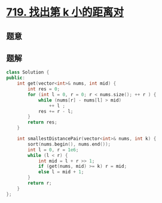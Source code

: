 #  [719. 找出第 k 小的距离对](https://leetcode.cn/problems/find-k-th-smallest-pair-distance/)

## 题意



## 题解



```c++
class Solution {
public:
    int get(vector<int>& nums, int mid) {
        int res = 0;
        for (int l = 0, r = 0; r < nums.size(); ++ r ) {
            while (nums[r] - nums[l] > mid)
                ++ l ;
            res += r - l;
        }
        return res;
    }

    int smallestDistancePair(vector<int>& nums, int k) {
        sort(nums.begin(), nums.end());
        int l = 0, r = 1e6;
        while (l < r) {
            int mid = l + r >> 1;
            if (get(nums, mid) >= k) r = mid;
            else l = mid + 1;
        }
        return r;
    }
};
```



```python3

```

